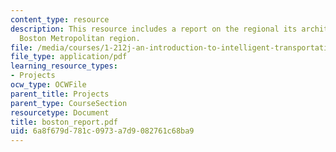 ```yaml
---
content_type: resource
description: This resource includes a report on the regional its architecture for
  Boston Metropolitan region.
file: /media/courses/1-212j-an-introduction-to-intelligent-transportation-systems-spring-2005/6a8f679d781c0973a7d9082761c68ba9_boston_report.pdf
file_type: application/pdf
learning_resource_types:
- Projects
ocw_type: OCWFile
parent_title: Projects
parent_type: CourseSection
resourcetype: Document
title: boston_report.pdf
uid: 6a8f679d-781c-0973-a7d9-082761c68ba9
---
```

